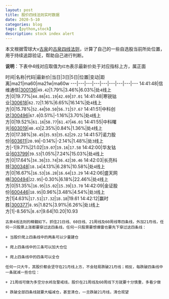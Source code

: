 ```yaml
---
layout: post
title: 股价四线法则实时数据
date: 2020-5-10
categories: blog
tags: [python,stock]
description: stock index alert
---
```



本文根据雪球大v[古泉](https://xueqiu.com/u/7148646888)的[古泉四线法则](https://xueqiu.com/7148646888/130498192)，计算了自己的一些自选股当前所处位置，用于持续追踪验证，帮助自己进行判断。

**说明**：下表中4线对应取值为`红色`表示最新价处于对应指标上方，属正面

时间|名称|代码|最新价|当日|3日|5日|位置|变动|距离|ma21|ma60|ma21w|ma60w
---|---|---|---|---|---|---|---|---
14:41:48|信维通信|[300136](https://xueqiu.com/S/SZ300136)|`49.42`|1.79%|3.46%|6.03%|处`4`线上方|0|19.77%|`44.86`|`41.19`|`42.69`|`37.01`
14:41:48|寒锐钴业|[300618](https://xueqiu.com/S/SZ300618)|`62.72`|1.16%|6.65%|16.14%|处`4`线上方|0|15.78%|`52.44`|`50.50`|`56.71`|`57.67`
14:41:51|中科创达|[300496](https://xueqiu.com/S/SZ300496)|`67.0`|0.51%|-1.16%|3.70%|处`4`线上方|0|19.52%|`61.16`|`58.77`|`61.47`|`46.01`
14:41:55|中科曙光|[603019](https://xueqiu.com/S/SH603019)|`40.43`|2.35%|0.84%|1.36%|处`4`线上方|0|17.38%|`38.45`|`35.93`|`35.62`|`29.22`
14:41:57|诺力股份|[603611](https://xueqiu.com/S/SH603611)|`20.99`|-0.14%|-2.14%|1.48%|处`3`线上方|-1|9.71%|21.02|`19.07`|`19.16`|`17.58`
14:42:00|华友钴业|[603799](https://xueqiu.com/S/SH603799)|`39.53`|1.05%|7.24%|15.03%|处`4`线上方|0|17.64%|`34.36`|`33.74`|`36.42`|`30.46`
14:42:03|长亮科技|[300348](https://xueqiu.com/S/SZ300348)|`18.14`|4.13%|6.28%|10.58%|处`4`线上方|0|16.67%|`16.53`|`16.28`|`16.64`|`13.29`
14:42:06|盛天网络|[300494](https://xueqiu.com/S/SZ300494)|`22.95`|-0.30%|6.18%|22.46%|处`4`线上方|0|51.35%|`16.95`|`15.02`|`15.39`|`13.70`
14:42:09|金证股份|[600446](https://xueqiu.com/S/SH600446)|`18.95`|0.96%|3.48%|4.54%|处`3`线上方|1|4.63%|`17.51`|`17.32`|`18.18`|19.61
14:42:12|赢时胜|[300377](https://xueqiu.com/S/SZ300377)|`8.95`|1.82%|3.91%|6.26%|处`1`线上方|1|-8.56%|`8.67`|9.64|10.20|10.93

```
古泉4线法则的精髓如下。抓住21日线、60日线、21周线及60周线等四条线，外加21月线，任何一只股票上涨都要穿过这四条线，任何一只股票要想爆雷也要先下穿过这四条线：

+ 当股价爬上四条线中的两条可以少量建仓

+ 爬上四条线中的三条可以加大仓位

+ 爬上四条线中的四条可以全仓

任何一只大牛，其股价都会坚守在21月线上方，不会轻易跌破21月线；相反，每跌破四条线中一条就减一些仓位：

+ 21周线可做为多空分水岭及警戒线，股价在21周线及60周线下方就要十分慎重，多看少做

+ 跌破全部四条线就要大幅减仓，甚至清仓，一旦跌破21月线，清仓观望
```